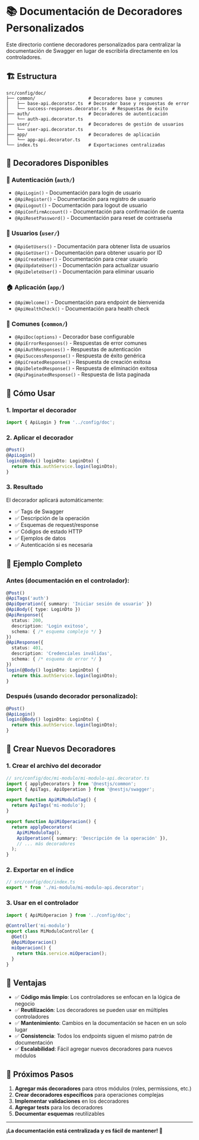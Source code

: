 # 📚 Documentación de Decoradores Personalizados

Este directorio contiene decoradores personalizados para centralizar la documentación de Swagger en lugar de escribirla directamente en los controladores.

## 🏗️ Estructura

```
src/config/doc/
├── common/                    # Decoradores base y comunes
│   ├── base-api.decorator.ts  # Decorador base y respuestas de error
│   └── success-responses.decorator.ts  # Respuestas de éxito
├── auth/                      # Decoradores de autenticación
│   └── auth-api.decorator.ts
├── user/                      # Decoradores de gestión de usuarios
│   └── user-api.decorator.ts
├── app/                       # Decoradores de aplicación
│   └── app-api.decorator.ts
└── index.ts                   # Exportaciones centralizadas
```

## 🎯 Decoradores Disponibles

### 🔐 Autenticación (`auth/`)

- `@ApiLogin()` - Documentación para login de usuario
- `@ApiRegister()` - Documentación para registro de usuario
- `@ApiLogout()` - Documentación para logout de usuario
- `@ApiConfirmAccount()` - Documentación para confirmación de cuenta
- `@ApiResetPassword()` - Documentación para reset de contraseña

### 👥 Usuarios (`user/`)

- `@ApiGetUsers()` - Documentación para obtener lista de usuarios
- `@ApiGetUser()` - Documentación para obtener usuario por ID
- `@ApiCreateUser()` - Documentación para crear usuario
- `@ApiUpdateUser()` - Documentación para actualizar usuario
- `@ApiDeleteUser()` - Documentación para eliminar usuario

### 🏠 Aplicación (`app/`)

- `@ApiWelcome()` - Documentación para endpoint de bienvenida
- `@ApiHealthCheck()` - Documentación para health check

### 🔧 Comunes (`common/`)

- `@ApiDoc(options)` - Decorador base configurable
- `@ApiErrorResponses()` - Respuestas de error comunes
- `@ApiAuthResponses()` - Respuestas de autenticación
- `@ApiSuccessResponse()` - Respuesta de éxito genérica
- `@ApiCreatedResponse()` - Respuesta de creación exitosa
- `@ApiDeletedResponse()` - Respuesta de eliminación exitosa
- `@ApiPaginatedResponse()` - Respuesta de lista paginada

## 📝 Cómo Usar

### 1. Importar el decorador

```typescript
import { ApiLogin } from '../config/doc';
```

### 2. Aplicar el decorador

```typescript
@Post()
@ApiLogin()
login(@Body() loginDto: LoginDto) {
  return this.authService.login(loginDto);
}
```

### 3. Resultado

El decorador aplicará automáticamente:
- ✅ Tags de Swagger
- ✅ Descripción de la operación
- ✅ Esquemas de request/response
- ✅ Códigos de estado HTTP
- ✅ Ejemplos de datos
- ✅ Autenticación si es necesaria

## 🎨 Ejemplo Completo

### Antes (documentación en el controlador):

```typescript
@Post()
@ApiTags('auth')
@ApiOperation({ summary: 'Iniciar sesión de usuario' })
@ApiBody({ type: LoginDto })
@ApiResponse({ 
  status: 200, 
  description: 'Login exitoso',
  schema: { /* esquema complejo */ }
})
@ApiResponse({ 
  status: 401, 
  description: 'Credenciales inválidas',
  schema: { /* esquema de error */ }
})
login(@Body() loginDto: LoginDto) {
  return this.authService.login(loginDto);
}
```

### Después (usando decorador personalizado):

```typescript
@Post()
@ApiLogin()
login(@Body() loginDto: LoginDto) {
  return this.authService.login(loginDto);
}
```

## 🔧 Crear Nuevos Decoradores

### 1. Crear el archivo del decorador

```typescript
// src/config/doc/mi-modulo/mi-modulo-api.decorator.ts
import { applyDecorators } from '@nestjs/common';
import { ApiTags, ApiOperation } from '@nestjs/swagger';

export function ApiMiModuloTag() {
  return ApiTags('mi-modulo');
}

export function ApiMiOperacion() {
  return applyDecorators(
    ApiMiModuloTag(),
    ApiOperation({ summary: 'Descripción de la operación' }),
    // ... más decoradores
  );
}
```

### 2. Exportar en el índice

```typescript
// src/config/doc/index.ts
export * from './mi-modulo/mi-modulo-api.decorator';
```

### 3. Usar en el controlador

```typescript
import { ApiMiOperacion } from '../config/doc';

@Controller('mi-modulo')
export class MiModuloController {
  @Get()
  @ApiMiOperacion()
  miOperacion() {
    return this.service.miOperacion();
  }
}
```

## 🎯 Ventajas

- ✅ **Código más limpio**: Los controladores se enfocan en la lógica de negocio
- ✅ **Reutilización**: Los decoradores se pueden usar en múltiples controladores
- ✅ **Mantenimiento**: Cambios en la documentación se hacen en un solo lugar
- ✅ **Consistencia**: Todos los endpoints siguen el mismo patrón de documentación
- ✅ **Escalabilidad**: Fácil agregar nuevos decoradores para nuevos módulos

## 🚀 Próximos Pasos

1. **Agregar más decoradores** para otros módulos (roles, permissions, etc.)
2. **Crear decoradores específicos** para operaciones complejas
3. **Implementar validaciones** en los decoradores
4. **Agregar tests** para los decoradores
5. **Documentar esquemas** reutilizables

---

**¡La documentación está centralizada y es fácil de mantener! 🎉**
